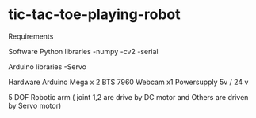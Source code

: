 # tic-tac-toe-playing-robot

Requirements

Software
Python libraries
-numpy
-cv2
-serial

Arduino libraries
-Servo

Hardware
Arduino Mega x 2
BTS 7960
Webcam x1
Powersupply 5v / 24 v

5 DOF Robotic arm ( joint 1,2 are drive by DC motor and Others are driven by Servo motor)

